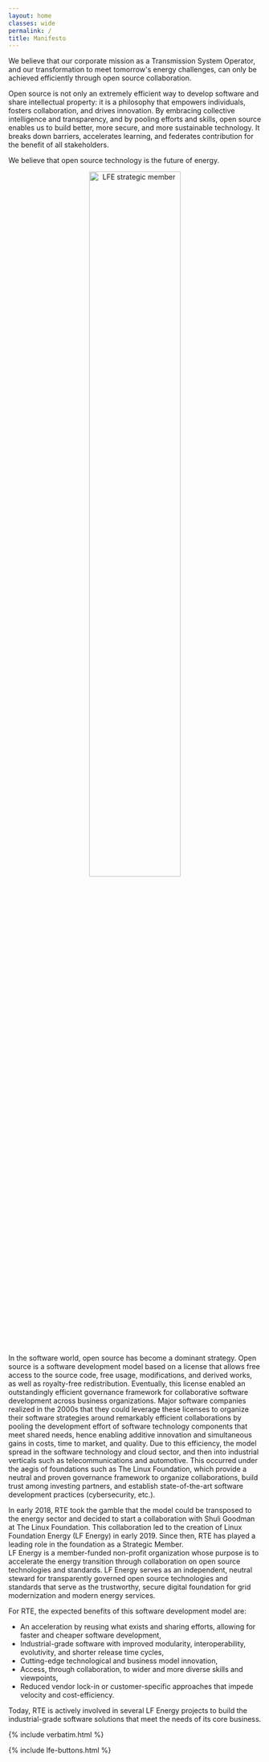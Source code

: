 ```yaml
---
layout: home
classes: wide
permalink: /
title: Manifesto
---
```


We believe that our corporate mission as a Transmission System Operator, and our transformation to meet tomorrow's energy
challenges, can only be achieved efficiently through open source collaboration.  

Open source is not only an extremely efficient way to develop software and share intellectual property: it is a 
philosophy that empowers individuals, fosters collaboration, and drives innovation. 
By embracing collective intelligence and transparency, and by pooling efforts and skills, open source enables us to 
build better, more secure, and more sustainable technology. It breaks down barriers, accelerates learning,
and federates contribution for the benefit of all stakeholders.  

We believe that open source technology is the future of energy.

<p style="text-align: center"><img src="/assets/images/lf-energy-member-strategic-color.svg" alt="LFE strategic member" width="60%"/></p>

In the software world, open source has become a dominant strategy. Open source is a software development model
based on a license that allows free access to the source code, free usage, modifications, and derived works, as
well as royalty-free redistribution. Eventually, this license enabled an outstandingly efficient governance framework
for collaborative software development across business organizations. Major software companies realized in the 2000s
that they could leverage these licenses to organize their software strategies around remarkably efficient collaborations
by pooling the development effort of software technology components that meet shared needs, hence enabling additive
innovation and simultaneous gains in costs, time to market, and quality. Due to this efficiency, the model spread in
the software technology and cloud sector, and then into industrial verticals such as telecommunications and automotive.
This occurred under the aegis of foundations such as The Linux Foundation, which provide a neutral and proven governance
framework to organize collaborations, build trust among investing partners, and establish state-of-the-art software
development practices (cybersecurity, etc.).

In early 2018, RTE took the gamble that the model could be transposed to the energy sector and decided to start a
collaboration with Shuli Goodman at The Linux Foundation. This collaboration led to the creation of Linux Foundation
Energy (LF Energy) in early 2019. Since then, RTE has played a leading role in the foundation as a Strategic Member.  
LF Energy is a member-funded non-profit organization whose purpose is to accelerate the energy transition through
collaboration on open source technologies and standards. LF Energy serves as an independent, neutral steward for
transparently governed open source technologies and standards that serve as the trustworthy, secure digital
foundation for grid modernization and modern energy services.  

For RTE, the expected benefits of this software development model are:
- An acceleration by reusing what exists and sharing efforts, allowing for faster and cheaper software development,
- Industrial-grade software with improved modularity, interoperability, evolutivity, and shorter release time cycles,
- Cutting-edge technological and business model innovation,
- Access, through collaboration, to wider and more diverse skills and viewpoints,
- Reduced vendor lock-in or customer-specific approaches that impede velocity and cost-efficiency.
  
Today, RTE is actively involved in several LF Energy projects to build the industrial-grade software solutions that meet the needs of its core business.

{% include verbatim.html %}

{% include lfe-buttons.html %}